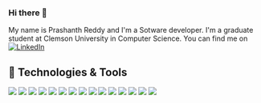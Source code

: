 

<!--
**Prashanth14/Prashanth14** is a ✨ _special_ ✨ repository because its `README.md` (this file) appears on your GitHub profile.

Here are some ideas to get you started:

- 🔭 I’m currently working on ...
- 🌱 I’m currently learning ...
- 👯 I’m looking to collaborate on ...
- 🤔 I’m looking for help with ...
- 💬 Ask me about ...
- 📫 How to reach me: ...
- 😄 Pronouns: ...
- ⚡ Fun fact: ...
-->
### Hi there 👋
My name is Prashanth Reddy and I'm a Sotware developer. I'm a graduate student at Clemson University in Computer Science. You can find me on   <a href="https://www.linkedin.com/in/kadire-prashanth-reddy-728974141/"><img src="https://img.shields.io/badge/LinkedIn--_.svg?style=social&logo=linkedin" alt="LinkedIn"></a>


## 🔧 Technologies & Tools
![](https://img.shields.io/badge/Code-C++-informational?style=flat&logo=c++&logoColor=white&color=2bbc8a)
![](https://img.shields.io/badge/Code-Python-informational?style=flat&logo=Python&logoColor=white&color=2bbc8a)
![](https://img.shields.io/badge/Code-JavaScript-informational?style=flat&logo=javascript&logoColor=white&color=2bbc8a)
![](https://img.shields.io/badge/Code-Php-informational?style=flat&logo=Php&logoColor=white&color=2bbc8a)
![](https://img.shields.io/badge/Code-DataStrctures-informational?style=flat&logo=datastructures&logoColor=white&color=2bbc8a)
![](https://img.shields.io/badge/Code-Algorithms-informational?style=flat&logo=Algorithms&logoColor=white&color=2bbc8a)
![](https://img.shields.io/badge/OS-Linux-informational?style=flat&logo=linux&logoColor=white&color=2bbc8a)
![](https://img.shields.io/badge/Code-HTML-informational?style=flat&logo=html&logoColor=white&color=2bbc8a)
![](https://img.shields.io/badge/Code-CSS-informational?style=flat&logo=css&logoColor=white&color=2bbc8a)
![](https://img.shields.io/badge/Code-expressJs%20Js-informational?style=flat&logo=express&logoColor=white&color=2bbc8a)
![](https://img.shields.io/badge/Code-NodeJs-informational?style=flat&logo=nodeJs&logoColor=white&color=2bbc8a)
![](https://img.shields.io/badge/Tools-MongoDB-informational?style=flat&logo=mongodb&logoColor=white&color=2bbc8a)
![](https://img.shields.io/badge/Tools-Sql-informational?style=flat&logo=Sql&logoColor=white&color=2bbc8a)
![](https://img.shields.io/badge/Tools-PostMan-informational?style=flat&logo=postman&logoColor=white&color=2bbc8a)
![](https://img.shields.io/badge/Tools-Heroku-informational?style=flat&logo=heroku&logoColor=white&color=2bbc8a)




 
<!-- live starts -->

<!-- - [Image Puzzle Game](https://sadhanareddyb.github.io/IMAGE-PUZZLE/) -->

  <!-- live ends -->


<!-- 🔭 Currently working on some  projects. -->

<!-- Dev Connector-Social Network App for Developers
(https://github.com/sadhanareddyb/Dev-Connector) -->



<!--
**sadhanareddyb/sadhanareddyb** is a ✨ _special_ ✨ repository because its `README.md` (this file) appears on your GitHub profile.

Here are some ideas to get you started:

- 🔭 I’m currently working on ...
- 🌱 I’m currently learning ...
- 👯 I’m looking to collaborate on ...
- 🤔 I’m looking for help with ...
- 💬 Ask me about ...
- 📫 How to reach me: ...
- 😄 Pronouns: ...
- ⚡ Fun fact: ...
-->
